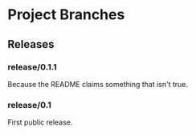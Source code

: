 # Project Branches

## Releases

### release/0.1.1

Because the README claims something that isn't true.

### release/0.1

First public release.

